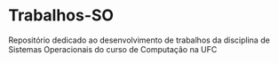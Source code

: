 # Trabalhos-SO
Repositório dedicado ao desenvolvimento de trabalhos da disciplina de Sistemas Operacionais do curso de Computação na UFC
